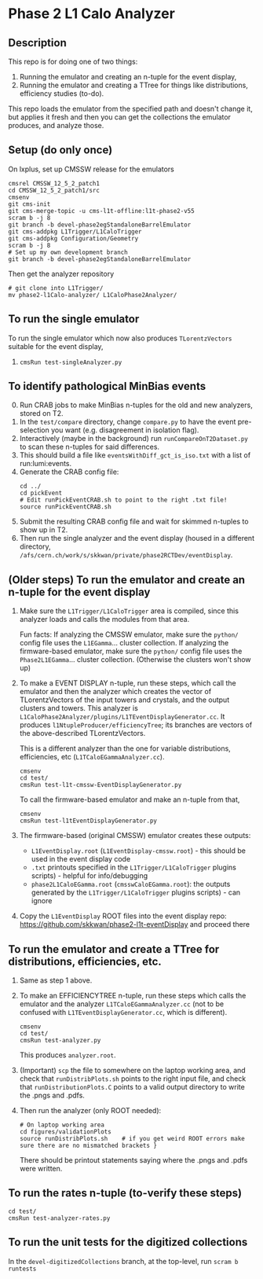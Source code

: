 # Phase 2 L1 Calo Analyzer

## Description

   This repo is for doing one of two things:
   1. Running the emulator and creating an n-tuple for the event display,
   2. Running the emulator and creating a TTree for things like distributions, efficiency studies (to-do).

   This repo loads the emulator from the specified path and doesn't change it, but applies it fresh and then you can get the collections the emulator produces, and analyze those.

## Setup (do only once)

   On lxplus, set up CMSSW release for the emulators
   ```
   cmsrel CMSSW_12_5_2_patch1
   cd CMSSW_12_5_2_patch1/src
   cmsenv
   git cms-init
   git cms-merge-topic -u cms-l1t-offline:l1t-phase2-v55
   scram b -j 8
   git branch -b devel-phase2egStandaloneBarrelEmulator
   git cms-addpkg L1Trigger/L1CaloTrigger
   git cms-addpkg Configuration/Geometry
   scram b -j 8
   # Set up my own development branch
   git branch -b devel-phase2egStandaloneBarrelEmulator
   ```

   Then get the analyzer repository
   ```
   # git clone into L1Trigger/
   mv phase2-l1Calo-analyzer/ L1CaloPhase2Analyzer/ 
   ```


## To run the single emulator

To run the single emulator which now also produces `TLorentzVectors` suitable for the event display,

1. `cmsRun test-singleAnalyzer.py`


## To identify pathological MinBias events

0. Run CRAB jobs to make MinBias n-tuples for the old and new analyzers, stored on T2.
1. In the `test/compare` directory, change `compare.py` to have the event pre-selection you want (e.g. disagreement in isolation flag).
2. Interactively (maybe in the background) run `runCompareOnT2Dataset.py` to scan these n-tuples for said differences.
3. This should build a file like `eventsWithDiff_gct_is_iso.txt` with a list of run:lumi:events.
4. Generate the CRAB config file:
   ```
   cd ../
   cd pickEvent
   # Edit runPickEventCRAB.sh to point to the right .txt file!
   source runPickEventCRAB.sh
   ```
5. Submit the resulting CRAB config file and wait for skimmed n-tuples to show up in T2.
6. Then run the single analyzer and the event display (housed in a different directory, `/afs/cern.ch/work/s/skkwan/private/phase2RCTDev/eventDisplay`.

## (Older steps) To run the emulator and create an n-tuple for the event display

1. Make sure the `L1Trigger/L1CaloTrigger` area is compiled, since this analyzer loads and calls the modules from that area.

   Fun facts:
   If analyzing the CMSSW emulator, make sure the `python/` config file uses the `L1EGamma`... cluster collection.
   If analyzing the firmware-based emulator, make sure the `python/` config file uses the `Phase2L1EGamma`... cluster collection.
(Otherwise the clusters won't show up)

2. To make a EVENT DISPLAY n-tuple, run these steps, which call the emulator and then the analyzer which creates the vector of
   TLorentzVectors of the input towers and crystals, and the output clusters and towers. This analyzer is
   `L1CaloPhase2Analyzer/plugins/L1TEventDisplayGenerator.cc`. It produces `l1NtupleProducer/efficiencyTree`; its branches
   are vectors of the above-described TLorentzVectors. 

   This is a different analyzer than the one for variable distributions, efficiencies, etc (`L1TCaloEGammaAnalyzer.cc`). 
   ```
   cmsenv
   cd test/
   cmsRun test-l1t-cmssw-EventDisplayGenerator.py
   ```

   To call the firmware-based emulator and make an n-tuple from that,
   ```
   cmsenv
   cmsRun test-l1tEventDisplayGenerator.py   
   ```

3. The firmware-based (original CMSSW) emulator creates these outputs: 
    * `L1EventDisplay.root` (`L1EventDisplay-cmssw.root`) - this should be used in the event display code
    * `.txt` printouts specified in the `L1Trigger/L1CaloTrigger` plugins scripts) - helpful for info/debugging
    * `phase2L1CaloEGamma.root` (`cmsswCaloEGamma.root`): the outputs generated by the `L1Trigger/L1CaloTrigger` plugins scripts) - can ignore

4. Copy the `L1EventDisplay` ROOT files into the event display repo: https://github.com/skkwan/phase2-l1t-eventDisplay and proceed there



## To run the emulator and create a TTree for distributions, efficiencies, etc.

1. Same as step 1 above.

2. To make an EFFICIENCYTREE n-tuple, run these steps which calls the emulator and the analyzer `L1TCaloEGammaAnalyzer.cc` 
   (not to be confused with `L1TEventDisplayGenerator.cc`, which is different).
   ```
   cmsenv
   cd test/
   cmsRun test-analyzer.py
   ```
   This produces `analyzer.root`.

3. (Important) `scp` the file to somewhere on the laptop working area, and check that `runDistribPlots.sh` points to the right input file, and check that `runDistributionPlots.C` points to a valid output directory to write the .pngs and .pdfs.

4. Then run the analyzer (only ROOT needed):
   ```
   # On laptop working area
   cd figures/validationPlots
   source runDistribPlots.sh    # if you get weird ROOT errors make sure there are no mismatched brackets }
   ```
   There should be printout statements saying where the .pngs and .pdfs were written.


## To run the rates n-tuple (to-verify these steps)

   ```
   cd test/
   cmsRun test-analyzer-rates.py
   ```

## To run the unit tests for the digitized collections

In the `devel-digitizedCollections` branch, at the top-level, run `scram b runtests`